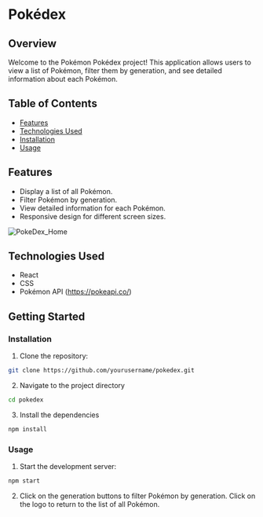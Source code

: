 # Pokédex

## Overview
Welcome to the Pokémon Pokédex project! This application allows users to view a list of Pokémon, filter them by generation, and see detailed information about each Pokémon.

## Table of Contents

- [Features](#features)
- [Technologies Used](#technologies-used)
- [Installation](#installation)
- [Usage](#usage)
  
## Features

- Display a list of all Pokémon.
- Filter Pokémon by generation.
- View detailed information for each Pokémon.
- Responsive design for different screen sizes.

![PokeDex_Home](https://github.com/JustinTo233/PokeDex/assets/74964260/ba0a74c7-87bf-452c-bb6e-fedd3d0876ab)

## Technologies Used

- React
- CSS
- Pokémon API (https://pokeapi.co/)

## Getting Started

### Installation

1. Clone the repository:

```bash
git clone https://github.com/yourusername/pokedex.git
```

2. Navigate to the project directory

```bash
cd pokedex
```

3. Install the dependencies

```bash
npm install
```

### Usage

1. Start the development server:

```bash
npm start
```

2. Click on the generation buttons to filter Pokémon by generation. Click on the logo to return to the list of all Pokémon.
